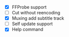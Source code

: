 - [x] FFProbe support
- [ ] Cut without reencoding
- [x] Muxing add subtitle track
- [ ] Self update support
- [x] Help command